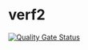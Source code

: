 # verf2
[![Quality Gate Status](https://sonarcloud.io/api/project_badges/measure?project=Ilyalya_verf2&metric=alert_status)](https://sonarcloud.io/dashboard?id=Ilyalya_verf2)
